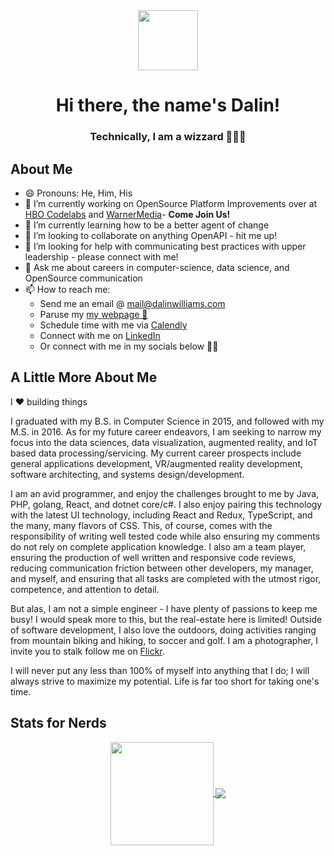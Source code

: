 <div align="center">
  <a alt="icon" href="https://jeffreyharmon.me">
    <img align="center" src="https://avatars.githubusercontent.com/u/5327214" width="96" />
  </a>
  <h1>Hi there, the name's Dalin!</h1>
  <h3>Technically, I am a wizzard 🧙🏾‍♂️</h3>
  
</div>

## About Me
- 😄 Pronouns: He, Him, His
- 🔭 I’m currently working on OpenSource Platform Improvements over at [HBO Codelabs](https://github.com/HBOCodeLabs?type=source) and [WarnerMedia](https://github.com/WarnerMedia)- **Come Join Us!**
- 🌱 I’m currently learning how to be a better agent of change
- 👯 I’m looking to collaborate on anything OpenAPI - hit me up!
- 🤔 I’m looking for help with communicating best practices with upper leadership - please connect with me!
- 💬 Ask me about careers in computer-science, data science, and OpenSource communication
- 📫 How to reach me: 
  - Send me an email @ [mail@dalinwilliams.com](mailto:mail@dalinwilliams.com)
  - Paruse my [my webpage 👀](https://dalinwilliams.com/)
  - Schedule time with me via [Calendly](https://calendly.com/dalinwilliams/30min)
  - Connect with me on [LinkedIn](https://www.linkedin.com/in/dalinwilliams/)
  - Or connect with me in my socials below 👍🏾
<!--- ⚡ Fun fact: ...-->

## A Little More About Me

I ♥️ building things

I graduated with my B.S. in Computer Science in 2015, and followed with my M.S. in 2016. As for my future career endeavors, I am seeking to narrow my focus into the data sciences, data visualization, augmented reality, and IoT based data processing/servicing. My current career prospects include general applications development, VR/augmented reality development, software architecting, and systems design/development.

I am an avid programmer, and enjoy the challenges brought to me by Java, PHP, golang, React, and dotnet core/c#. I also enjoy pairing this technology with the latest UI technology, including React and Redux, TypeScript, and the many, many flavors of CSS. This, of course, comes with the responsibility of writing well tested code while also ensuring my comments do not rely on complete application knowledge. I also am a team player, ensuring the production of well written and responsive code reviews, reducing communication friction between other developers, my manager, and myself, and ensuring that all tasks are completed with the utmost rigor, competence, and attention to detail.

But alas, I am not a simple engineer - I have plenty of passions to keep me busy! I would speak more to this, but the real-estate here is limited! Outside of software development, I also love the outdoors, doing activities ranging from mountain biking and hiking, to soccer and golf. I am a photographer, I invite you to stalk follow me on [Flickr](https://www.flickr.com/photos/dalinwilliams/).

I will never put any less than 100% of myself into anything that I do; I will always strive to maximize my potential. Life is far too short for taking one's time.


## Stats for Nerds


<!-- Credit: https://github.com/anuraghazra/github-readme-stats -->
<div align="center">
<a href="https://github.com/anuraghazra/github-readme-stats">
  <img align="center" height="165" src="https://github-readme-stats-sigma-sand-33.vercel.app/api?username=funkeyfreak&show_icons=true&theme=tokyonight" />
</a>
<a href="https://github.com/anuraghazra/github-readme-stats">
  <img align="center" src="https://github-readme-stats.vercel.app/api/top-langs/?username=funkeyfreak&layout=compact&langs_count=6&theme=dracula" />
</a>
</div>
